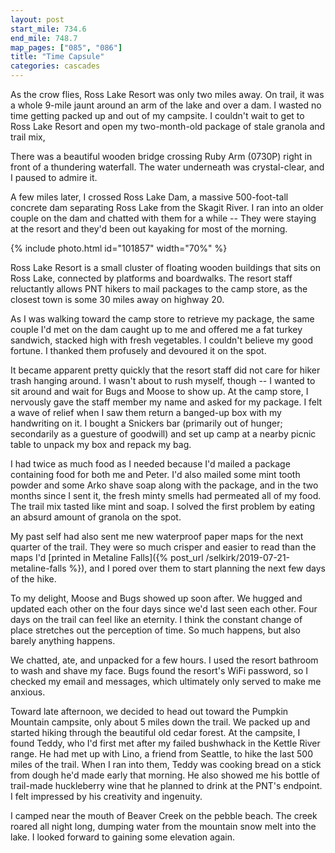 ```yaml
---
layout: post
start_mile: 734.6
end_mile: 748.7
map_pages: ["085", "086"]
title: "Time Capsule"
categories: cascades
---
```


As the crow flies, Ross Lake Resort was only two miles away. On trail, it was a
whole 9-mile jaunt around an arm of the lake and over a dam. I wasted no time
getting packed up and out of my campsite. I couldn't wait to get to Ross Lake
Resort and open my two-month-old package of stale granola and trail mix,

There was a beautiful wooden bridge crossing Ruby Arm (0730P) right in front of
a thundering waterfall. The water underneath was crystal-clear, and I paused to
admire it.

A few miles later, I crossed Ross Lake Dam, a massive 500-foot-tall concrete dam
separating Ross Lake from the Skagit River. I ran into an older couple on the
dam and chatted with them for a while -- They were staying at the resort and
they'd been out kayaking for most of the morning.

{% include photo.html id="101857" width="70%" %}

Ross Lake Resort is a small cluster of floating wooden buildings that sits on
Ross Lake, connected by platforms and boardwalks. The resort staff reluctantly
allows PNT hikers to mail packages to the camp store, as the closest town is
some 30 miles away on highway 20.

As I was walking toward the camp store to retrieve my package, the same couple
I'd met on the dam caught up to me and offered me a fat turkey sandwich, stacked
high with fresh vegetables. I couldn't believe my good fortune. I thanked them
profusely and devoured it on the spot.

It became apparent pretty quickly that the resort staff did not care for hiker
trash hanging around. I wasn't about to rush myself, though -- I wanted to sit
around and wait for Bugs and Moose to show up. At the camp store, I nervously
gave the staff member my name and asked for my package. I felt a wave of relief
when I saw them return a banged-up box with my handwriting on it. I bought a
Snickers bar (primarily out of hunger; secondarily as a guesture of goodwill)
and set up camp at a nearby picnic table to unpack my box and repack my bag.

I had twice as much food as I needed because I'd mailed a package containing
food for both me and Peter. I'd also mailed some mint tooth powder and some Arko
shave soap along with the package, and in the two months since I sent it, the
fresh minty smells had permeated all of my food. The trail mix tasted like mint
and soap. I solved the first problem by eating an absurd amount of granola on
the spot.

My past self had also sent me new waterproof paper maps for the next quarter of the
trail. They were so much crisper and easier to read than the maps I'd [printed in Metaline Falls]({% post_url /selkirk/2019-07-21-metaline-falls %}),
and I pored over them to start planning the next few days of the hike.

To my delight, Moose and Bugs showed up soon after. We hugged and updated each
other on the four days since we'd last seen each other. Four days on the trail
can feel like an eternity. I think the constant change of place stretches out
the perception of time. So much happens, but also barely anything happens.

We chatted, ate, and unpacked for a few hours. I used the resort bathroom to
wash and shave my face. Bugs found the resort's WiFi password, so I checked my
email and messages, which ultimately only served to make me anxious.

Toward late afternoon, we decided to head out toward the Pumpkin Mountain
campsite, only about 5 miles down the trail. We packed up and started hiking
through the beautiful old cedar forest. At the campsite, I found Teddy, who I'd
first met after my failed bushwhack in the Kettle River range. He had met up
with Lino, a friend from Seattle, to hike the last 500 miles of the trail. When
I ran into them, Teddy was cooking bread on a stick from dough he'd made early
that morning. He also showed me his bottle of trail-made huckleberry wine that
he planned to drink at the PNT's endpoint. I felt impressed by his creativity
and ingenuity.

I camped near the mouth of Beaver Creek on the pebble beach. The creek roared
all night long, dumping water from the mountain snow melt into the lake. I
looked forward to gaining some elevation again.
